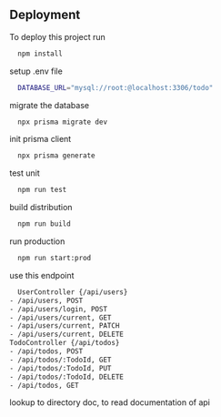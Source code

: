 
## Deployment

To deploy this project run

```bash
  npm install
```

setup .env file

```bash
  DATABASE_URL="mysql://root:@localhost:3306/todo"
```

migrate the database
```bash
  npx prisma migrate dev
```

init prisma client
```bash
  npx prisma generate
```

test unit
```bash
  npm run test
```

build distribution
```bash
  npm run build
```

run production
```bash
  npm run start:prod
```

use this endpoint
```bash
  UserController {/api/users}
- /api/users, POST
- /api/users/login, POST
- /api/users/current, GET
- /api/users/current, PATCH
- /api/users/current, DELETE
TodoController {/api/todos}
- /api/todos, POST
- /api/todos/:TodoId, GET
- /api/todos/:TodoId, PUT
- /api/todos/:TodoId, DELETE
- /api/todos, GET
```

lookup to directory doc, to read documentation of api
